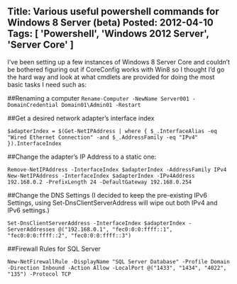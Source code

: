 Title: Various useful powershell commands for Windows 8 Server (beta)
Posted: 2012-04-10
Tags: [ 'Powershell', 'Windows 2012 Server', 'Server Core' ]
---
I’ve been setting up a few instances of Windows 8 Server Core and couldn’t be bothered figuring out if CoreConfig works with Win8 so I thought I’d go the hard way and look at what cmdlets are provided for doing the most basic tasks I need such as:

##Renaming a computer
`Rename-Computer -NewName Server001 -DomainCredential Domain01\Admin01 -Restart`
 

##Get a desired network adapter’s interface index

`$adapterIndex = $(Get-NetIPAddress | where { $_.InterfaceAlias -eq "Wired Ethernet Connection" -and $_.AddressFamily -eq "IPv4" }).InterfaceIndex`

##Change the adapter’s IP Address to a static one:

`Remove-NetIPAddress -InterfaceIndex $adapterIndex -AddressFamily IPv4`
`New-NetIPAddress -InterfaceIndex $adapterIndex -IPv4Address 192.168.0.2 -PrefixLength 24 -DefaultGateway 192.168.0.254`

##Change the DNS Settings (I decided to keep the pre-existing IPv6 Settings, using Set-DnsClientServerAddress will wipe out both IPv4 and IPv6 settings.)

`Set-DnsClientServerAddress -InterfaceIndex $adapterIndex -ServerAddresses @("192.168.0.1", "fec0:0:0:ffff::1", "fec0:0:0:ffff::2", "fec0:0:0:ffff::3")`

##Firewall Rules for SQL Server

`New-NetFirewallRule -DisplayName "SQL Server Database" -Profile Domain -Direction Inbound -Action Allow -LocalPort @("1433", "1434", "4022", "135") -Protocol TCP`
 